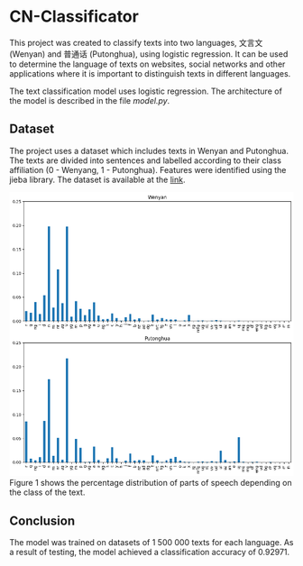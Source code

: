 # CN-Classificator
This project was created to classify texts into two languages, 文言文 (Wenyan) and 普通话 (Putonghua), using logistic regression. It can be used to determine the language of texts on websites, social networks and other applications where it is important to distinguish texts in different languages.

The text classification model uses logistic regression. The architecture of the model is described in the file *model.py*.

## Dataset
The project uses a dataset which includes texts in Wenyan and Putonghua. The texts are divided into sentences and labelled according to their class affiliation (0 - Wenyang, 1 - Putonghua). Features were identified using the jieba library. The dataset is available at the [link](https://drive.google.com/file/d/1BB6GAcq0MrarXmlbZHEfnqmfeJsdb69Q/view?usp=sharing).

![Figure 1. Percentage of parts of speech](/images/percentage-of-parts-of-speech.png)
Figure 1 shows the percentage distribution of parts of speech depending on the class of the text.

## Conclusion
The model was trained on datasets of 1 500 000 texts for each language. As a result of testing, the model achieved a classification accuracy of 0.92971.
